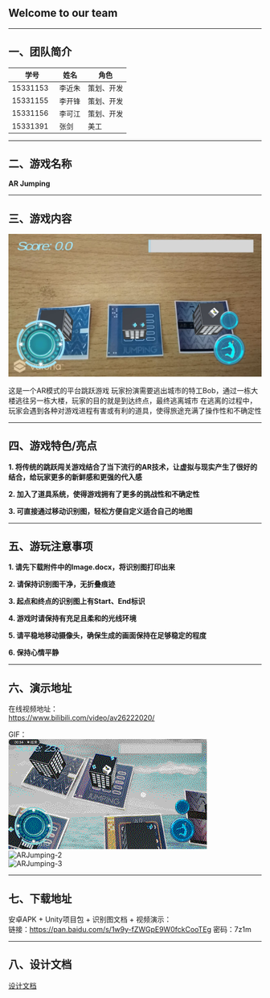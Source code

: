 ## Welcome to our team
---

## 一、团队简介

|学号|姓名|角色|
|---|---|---|
|15331153   |李近朱   |策划、开发|
|15331155   |李开锋   |策划、开发|
|15331156   |李可江   |策划、开发|
|15331391   |张剑     |美工|

---

## 二、游戏名称

**AR Jumping**

---

## 三、游戏内容
![游戏画面](/img/游戏画面.jpg)

这是一个AR模式的平台跳跃游戏
玩家扮演需要逃出城市的特工Bob，通过一栋大楼逃往另一栋大楼，玩家的目的就是到达终点，最终逃离城市
在逃离的过程中，玩家会遇到各种对游戏进程有害或有利的道具，使得旅途充满了操作性和不确定性

---

## 四、游戏特色/亮点
**1. 将传统的跳跃闯关游戏结合了当下流行的AR技术，让虚拟与现实产生了很好的结合，给玩家更多的新鲜感和更强的代入感**

**2. 加入了道具系统，使得游戏拥有了更多的挑战性和不确定性**

**3. 可直接通过移动识别图，轻松方便自定义适合自己的地图**

---

## 五、游玩注意事项

**1. 请先下载附件中的Image.docx，将识别图打印出来**

**2. 请保持识别图干净，无折叠痕迹**

**3. 起点和终点的识别图上有Start、End标识**

**4. 游戏时请保持有充足且柔和的光线环境**

**5. 请平稳地移动摄像头，确保生成的画面保持在足够稳定的程度**

**6. 保持心情平静**

---

## 六、演示地址

在线视频地址：   
https://www.bilibili.com/video/av26222020/

GIF：  
![ARJumping-1](/img/gif/1.gif)  
![ARJumping-2](/img/gif/2.gif)  
![ARJumping-3](/img/gif/3.gif)  

---

## 七、下载地址

安卓APK + Unity项目包 + 识别图文档 + 视频演示：  
链接：https://pan.baidu.com/s/1w9y-fZWGpE9W0fckCooTEg 密码：7z1m

---

## 八、设计文档

[设计文档](https://github.com/ARJumping/Dashboard/blob/master/post/%E7%AD%96%E5%88%92%E6%96%87%E6%A1%A3.md)


